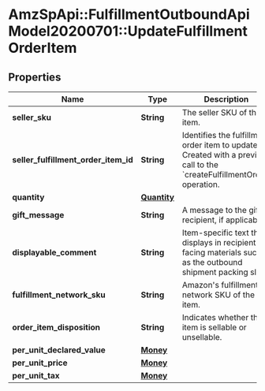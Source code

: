 # AmzSpApi::FulfillmentOutboundApiModel20200701::UpdateFulfillmentOrderItem

## Properties
Name | Type | Description | Notes
------------ | ------------- | ------------- | -------------
**seller_sku** | **String** | The seller SKU of the item. | [optional] 
**seller_fulfillment_order_item_id** | **String** | Identifies the fulfillment order item to update. Created with a previous call to the &#x60;createFulfillmentOrder&#x60; operation. | 
**quantity** | [**Quantity**](Quantity.md) |  | 
**gift_message** | **String** | A message to the gift recipient, if applicable. | [optional] 
**displayable_comment** | **String** | Item-specific text that displays in recipient-facing materials such as the outbound shipment packing slip. | [optional] 
**fulfillment_network_sku** | **String** | Amazon&#x27;s fulfillment network SKU of the item. | [optional] 
**order_item_disposition** | **String** | Indicates whether the item is sellable or unsellable. | [optional] 
**per_unit_declared_value** | [**Money**](Money.md) |  | [optional] 
**per_unit_price** | [**Money**](Money.md) |  | [optional] 
**per_unit_tax** | [**Money**](Money.md) |  | [optional] 

